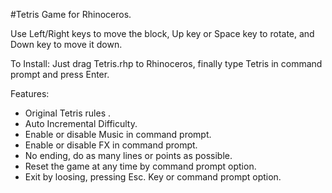 #Tetris Game for Rhinoceros.


Use Left/Right keys to move the block, Up key or Space key to rotate, and Down key to move it down.

To Install:
Just drag Tetris.rhp to Rhinoceros, finally type Tetris in command prompt and press Enter. 


Features:
* Original Tetris rules .
* Auto Incremental Difficulty.
* Enable or disable Music in command prompt.
* Enable or disable FX in command prompt.
* No ending, do as many lines or points as possible.
* Reset the game at any time by command prompt option.
* Exit by loosing, pressing Esc. Key or command prompt option.
